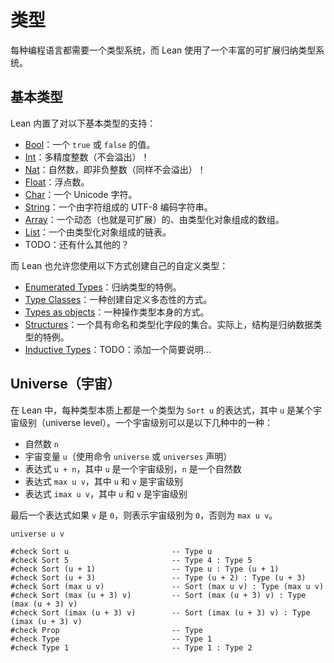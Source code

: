 # 类型

每种编程语言都需要一个类型系统，而 Lean 使用了一个丰富的可扩展归纳类型系统。

## 基本类型

Lean 内置了对以下基本类型的支持：

- [Bool](bool.md)：一个 `true` 或 `false` 的值。
- [Int](integers.md)：多精度整数（不会溢出）！
- [Nat](integers.md)：自然数，即非负整数（同样不会溢出）！
- [Float](float.md)：浮点数。
- [Char](char.md)：一个 Unicode 字符。
- [String](string.md)：一个由字符组成的 UTF-8 编码字符串。
- [Array](array.md)：一个动态（也就是可扩展）的、由类型化对象组成的数组。
- [List](list.md)：一个由类型化对象组成的链表。
- TODO：还有什么其他的？

而 Lean 也允许您使用以下方式创建自己的自定义类型：
- [Enumerated Types](enum.md)：归纳类型的特例。
- [Type Classes](typeclasses.md)：一种创建自定义多态性的方式。
- [Types as objects](typeobjs.md)：一种操作类型本身的方式。
- [Structures](struct.md)：一个具有命名和类型化字段的集合。实际上，结构是归纳数据类型的特例。
- [Inductive Types](inductive.md)：TODO：添加一个简要说明...

## Universe（宇宙）

在 Lean 中，每种类型本质上都是一个类型为 `Sort u` 的表达式，其中 `u` 是某个宇宙级别（universe level）。一个宇宙级别可以是以下几种中的一种：

* 自然数 `n`
* 宇宙变量 `u`（使用命令 `universe` 或 `universes` 声明）
* 表达式 `u + n`，其中 `u` 是一个宇宙级别，`n` 是一个自然数
* 表达式 `max u v`，其中 `u` 和 `v` 是宇宙级别
* 表达式 `imax u v`，其中 `u` 和 `v` 是宇宙级别

最后一个表达式如果 `v` 是 `0`，则表示宇宙级别为 `0`，否则为 `max u v`。

```lean
universe u v

#check Sort u                       -- Type u
#check Sort 5                       -- Type 4 : Type 5
#check Sort (u + 1)                 -- Type u : Type (u + 1)
#check Sort (u + 3)                 -- Type (u + 2) : Type (u + 3)
#check Sort (max u v)               -- Sort (max u v) : Type (max u v)
#check Sort (max (u + 3) v)         -- Sort (max (u + 3) v) : Type (max (u + 3) v)
#check Sort (imax (u + 3) v)        -- Sort (imax (u + 3) v) : Type (imax (u + 3) v)
#check Prop                         -- Type
#check Type                         -- Type 1
#check Type 1                       -- Type 1 : Type 2
```

